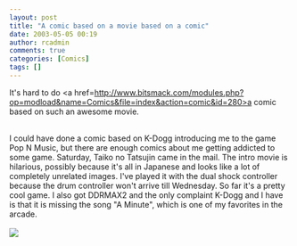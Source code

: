 ```yaml
---
layout: post
title: "A comic based on a movie based on a comic"
date: 2003-05-05 00:19
author: rcadmin
comments: true
categories: [Comics]
tags: []
---
```

It's hard to do <a href=http://www.bitsmack.com/modules.php?op=modload&name=Comics&file=index&action=comic&id=280>a comic</a> based on such an awesome movie.
<br />

<br />
I could have done a comic based on K-Dogg introducing me to the game Pop N Music, but there are enough comics about me getting addicted to some game. Saturday, Taiko no Tatsujin came in the mail. The intro movie is hilarious, possibly because it's all in Japanese and looks like a lot of completely unrelated images. I've played it with the dual shock controller because the drum controller won't arrive till Wednesday. So far it's a pretty cool game. I also got DDRMAX2 and the only complaint K-Dogg and I have is that it is missing the song "A Minute", which is one of my favorites in the arcade.<Br><br><!--more--><img src='/wp/wp-content/comics/20030505.gif' alt'' />
